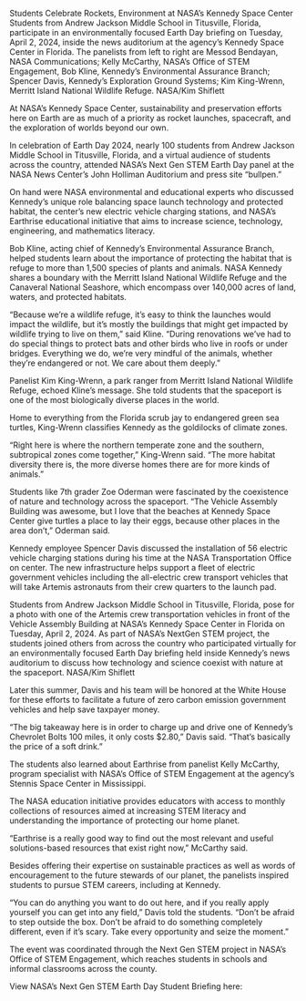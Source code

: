 Students Celebrate Rockets, Environment at NASA’s Kennedy Space Center 
 Students from Andrew Jackson Middle School in Titusville, Florida, participate in an environmentally focused Earth Day briefing on Tuesday, April 2, 2024, inside the news auditorium at the agency’s Kennedy Space Center in Florida. The panelists from left to right are Messod Bendayan, NASA Communications; Kelly McCarthy, NASA’s Office of STEM Engagement, Bob Kline, Kennedy’s Environmental Assurance Branch; Spencer Davis, Kennedy’s Exploration Ground Systems; Kim King-Wrenn, Merritt Island National Wildlife Refuge. NASA/Kim Shiflett

At NASA’s Kennedy Space Center, sustainability and preservation efforts here on Earth are as much of a priority as rocket launches, spacecraft, and the exploration of worlds beyond our own.

In celebration of Earth Day 2024, nearly 100 students from Andrew Jackson Middle School in Titusville, Florida, and a virtual audience of students across the country, attended NASA’s Next Gen STEM Earth Day panel at the NASA News Center’s John Holliman Auditorium and press site “bullpen.”

On hand were NASA environmental and educational experts who discussed Kennedy’s unique role balancing space launch technology and protected habitat, the center’s new electric vehicle charging stations, and NASA’s Earthrise educational initiative that aims to increase science, technology, engineering, and mathematics literacy.

Bob Kline, acting chief of Kennedy’s Environmental Assurance Branch, helped students learn about the importance of protecting the habitat that is refuge to more than 1,500 species of plants and animals. NASA Kennedy shares a boundary with the Merritt Island National Wildlife Refuge and the Canaveral National Seashore, which encompass over 140,000 acres of land, waters, and protected habitats.

“Because we’re a wildlife refuge, it’s easy to think the launches would impact the wildlife, but it’s mostly the buildings that might get impacted by wildlife trying to live on them,” said Kline. “During renovations we’ve had to do special things to protect bats and other birds who live in roofs or under bridges. Everything we do, we’re very mindful of the animals, whether they’re endangered or not. We care about them deeply.”

Panelist Kim King-Wrenn, a park ranger from Merritt Island National Wildlife Refuge, echoed Kline’s message. She told students that the spaceport is one of the most biologically diverse places in the world.

Home to everything from the Florida scrub jay to endangered green sea turtles, King-Wrenn classifies Kennedy as the goldilocks of climate zones.

“Right here is where the northern temperate zone and the southern, subtropical zones come together,” King-Wrenn said. “The more habitat diversity there is, the more diverse homes there are for more kinds of animals.”

Students like 7th grader Zoe Oderman were fascinated by the coexistence of nature and technology across the spaceport. “The Vehicle Assembly Building was awesome, but I love that the beaches at Kennedy Space Center give turtles a place to lay their eggs, because other places in the area don’t,” Oderman said.

Kennedy employee Spencer Davis discussed the installation of 56 electric vehicle charging stations during his time at the NASA Transportation Office on center. The new infrastructure helps support a fleet of electric government vehicles including the all-electric crew transport vehicles that will take Artemis astronauts from their crew quarters to the launch pad.

Students from Andrew Jackson Middle School in Titusville, Florida, pose for a photo with one of the Artemis crew transportation vehicles in front of the Vehicle Assembly Building at NASA’s Kennedy Space Center in Florida on Tuesday, April 2, 2024. As part of NASA’s NextGen STEM project, the students joined others from across the country who participated virtually for an environmentally focused Earth Day briefing held inside Kennedy’s news auditorium to discuss how technology and science coexist with nature at the spaceport. NASA/Kim Shiflett

Later this summer, Davis and his team will be honored at the White House for these efforts to facilitate a future of zero carbon emission government vehicles and help save taxpayer money.

“The big takeaway here is in order to charge up and drive one of Kennedy’s Chevrolet Bolts 100 miles, it only costs $2.80,” Davis said. “That’s basically the price of a soft drink.”

The students also learned about Earthrise from panelist Kelly McCarthy, program specialist with NASA’s Office of STEM Engagement at the agency’s Stennis Space Center in Mississippi.

The NASA education initiative provides educators with access to monthly collections of resources aimed at increasing STEM literacy and understanding the importance of protecting our home planet.

“Earthrise is a really good way to find out the most relevant and useful solutions-based resources that exist right now,” McCarthy said.

Besides offering their expertise on sustainable practices as well as words of encouragement to the future stewards of our planet, the panelists inspired students to pursue STEM careers, including at Kennedy.

“You can do anything you want to do out here, and if you really apply yourself you can get into any field,” Davis told the students. “Don’t be afraid to step outside the box. Don’t be afraid to do something completely different, even if it’s scary. Take every opportunity and seize the moment.”

The event was coordinated through the Next Gen STEM project in NASA’s Office of STEM Engagement, which reaches students in schools and informal classrooms across the county.

View NASA’s Next Gen STEM Earth Day Student Briefing here: